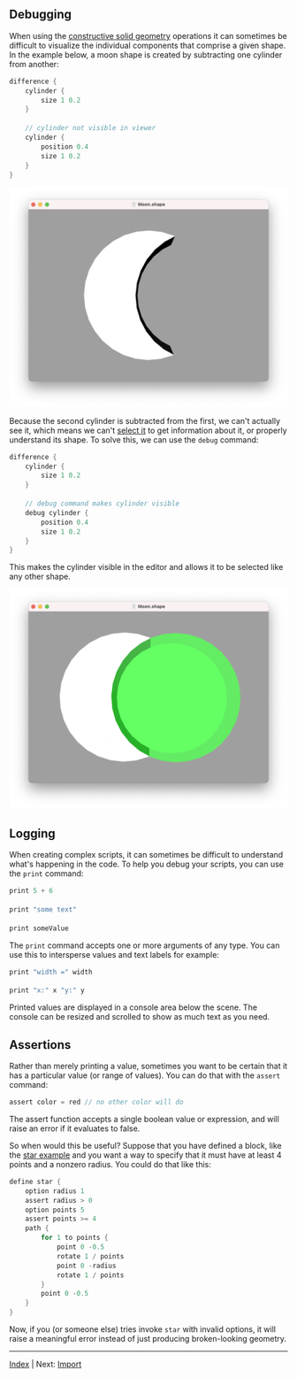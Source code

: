 Debugging
---

When using the [constructive solid geometry](csg.md) operations it can sometimes be difficult to visualize the individual components that comprise a given shape. In the example below, a moon shape is created by subtracting one cylinder from another:

```swift
difference {
    cylinder {
        size 1 0.2
    }
    
    // cylinder not visible in viewer
    cylinder {
        position 0.4
        size 1 0.2
    }
}
```

![Moon](images/moon.png)

Because the second cylinder is subtracted from the first, we can't actually see it, which means we can't [select it](getting-started.md#debugging-and-selection) to get information about it, or properly understand its shape. To solve this, we can use the `debug` command:

```swift
difference {
    cylinder {
        size 1 0.2
    }
    
    // debug command makes cylinder visible
    debug cylinder {
        position 0.4
        size 1 0.2
    }
}
```

This makes the cylinder visible in the editor and allows it to be selected like any other shape.

![Moon debug](images/moon-debug.png)

## Logging

When creating complex scripts, it can sometimes be difficult to understand what's happening in the code. To help you debug your scripts, you can use the `print` command:

```swift
print 5 + 6

print "some text"

print someValue
```

The `print` command accepts one or more arguments of any type. You can use this to intersperse values and text labels for example:

```swift
print "width =" width

print "x:" x "y:" y
```

Printed values are displayed in a console area below the scene. The console can be resized and scrolled to show as much text as you need.

## Assertions

Rather than merely printing a value, sometimes you want to be certain that it has a particular value (or range of values). You can do that with the `assert` command:

```swift
assert color = red // no other color will do
```

The assert function accepts a single boolean value or expression, and will raise an error if it evaluates to false.

So when would this be useful? Suppose that you have defined a block, like the [star example](blocks.md#options) and you want a way to specify that it must have at least 4 points and a nonzero radius. You could do that like this:

```swift
define star {
    option radius 1
    assert radius > 0
    option points 5
    assert points >= 4
    path {
        for 1 to points {
            point 0 -0.5
            rotate 1 / points
            point 0 -radius
            rotate 1 / points
        }
        point 0 -0.5
    }
}
```

Now, if you (or someone else) tries invoke `star` with invalid options, it will raise a meaningful error instead of just producing broken-looking geometry.

---
[Index](index.md) | Next: [Import](import.md)
